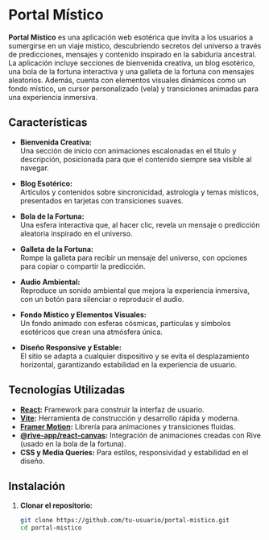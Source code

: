 # Portal Místico

**Portal Místico** es una aplicación web esotérica que invita a los usuarios a sumergirse en un viaje místico, descubriendo secretos del universo a través de predicciones, mensajes y contenido inspirado en la sabiduría ancestral. La aplicación incluye secciones de bienvenida creativa, un blog esotérico, una bola de la fortuna interactiva y una galleta de la fortuna con mensajes aleatorios. Además, cuenta con elementos visuales dinámicos como un fondo místico, un cursor personalizado (vela) y transiciones animadas para una experiencia inmersiva.

## Características

- **Bienvenida Creativa:**  
  Una sección de inicio con animaciones escalonadas en el título y descripción, posicionada para que el contenido siempre sea visible al navegar.

- **Blog Esotérico:**  
  Artículos y contenidos sobre sincronicidad, astrología y temas místicos, presentados en tarjetas con transiciones suaves.

- **Bola de la Fortuna:**  
  Una esfera interactiva que, al hacer clic, revela un mensaje o predicción aleatoria inspirado en el universo.

- **Galleta de la Fortuna:**  
  Rompe la galleta para recibir un mensaje del universo, con opciones para copiar o compartir la predicción.

- **Audio Ambiental:**  
  Reproduce un sonido ambiental que mejora la experiencia inmersiva, con un botón para silenciar o reproducir el audio.

- **Fondo Místico y Elementos Visuales:**  
  Un fondo animado con esferas cósmicas, partículas y símbolos esotéricos que crean una atmósfera única.

- **Diseño Responsive y Estable:**  
  El sitio se adapta a cualquier dispositivo y se evita el desplazamiento horizontal, garantizando estabilidad en la experiencia de usuario.

## Tecnologías Utilizadas

- **[React](https://reactjs.org/):** Framework para construir la interfaz de usuario.
- **[Vite](https://vitejs.dev/):** Herramienta de construcción y desarrollo rápida y moderna.
- **[Framer Motion](https://www.framer.com/motion/):** Librería para animaciones y transiciones fluidas.
- **[@rive-app/react-canvas](https://www.rive.app/):** Integración de animaciones creadas con Rive (usado en la bola de la fortuna).
- **CSS y Media Queries:** Para estilos, responsividad y estabilidad en el diseño.

## Instalación

1. **Clonar el repositorio:**

   ```bash
   git clone https://github.com/tu-usuario/portal-mistico.git
   cd portal-mistico

